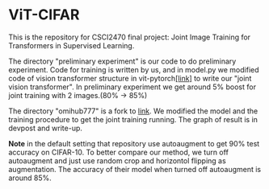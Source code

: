 # ViT-CIFAR
This is the repository for CSCI2470 final project: Joint Image Training for Transformers in Supervised Learning.

The directory "preliminary experiment" is our code to do preliminary experiment. Code for training is written by us, and in model.py we modified code of vision transformer structure in vit-pytorch[[link]](https://github.com/lucidrains/vit-pytorch) to  write our "joint vision transformer". In preliminary experiment we get around 5% boost for joint training with 2 images.(80% -> 85%)

The directory "omihub777" is a fork to [link](https://github.com/omihub777/ViT-CIFAR). We modified the model and the training procedure to get the joint training running. The graph of result is in devpost and write-up.

**Note** in the default setting that repository use autoaugment to get 90% test accuracy on CIFAR-10. 
To better compare our method, we turn off autoaugment and just use random crop and horizontol flipping as augmentation. 
The accuracy of their model when turned off autoaugment is around 85%.

